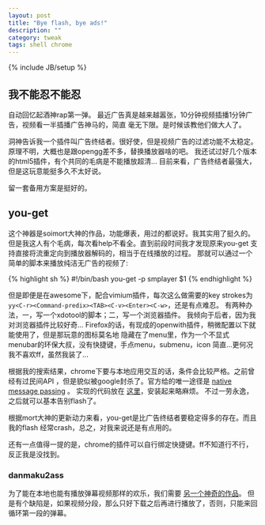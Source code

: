 ```yaml
---
layout: post
title: "Bye flash, bye ads!"
description: ""
category: tweak
tags: shell chrome
---
```

{% include JB/setup %}

## 我不能忍不能忍

自动回忆起酒神rap第一弹。
最近广告真是越来越嚣张，10分钟视频插播1分钟广告，视频看一半插播广告神马的，简直
毫无下限。是时候该教他们做大人了。

洞神告诉我一个插件叫广告终结者。很好使，但是视频广告的过滤功能不太稳定。
原理不明，大概也是跟opengg差不多，替换播放器啥的吧。
我还试过好几个版本的html5插件，有个共同的毛病是不能播放超清...
目前来看，广告终结者最强大，但是这玩意能挺多久不太好说。

留一套备用方案是挺好的。

## you-get

这个神器是soimort大神的作品，功能爆表，用过的都说好。我其实用了挺久的。
但是我这人有个毛病，每次看help不看全。直到前段时间我才发现原来you-get
支持直接将流重定向到播放器解码的，相当于在线播放的过程。
那就可以通过一个简单的脚本来播放纯洁无广告的视频了:

{% highlight sh %}
#!/bin/bash
you-get -p smplayer $1
{% endhighlight %}

但是即便是在awesome下，配合vimium插件，每次这么做需要的key strokes为
`yy<C-r><Command-predix><TAB><C-v><Enter><C-w>`，还是有点难忍。
有两种办法，一，写一个xdotool的脚本；二，写一个浏览器插件。
我倾向于后者，因为我对浏览器插件比较好奇...
Firefox的话，有现成的openwith插件，稍微配置以下就能使用了，但是那玩意的图标莫名地
隐藏在了menu里，作为一个不显式menubar的环保大叔，没有快捷键，手点menu，submenu，icon
简直...更何况我不喜欢ff，虽然我装了...

根据我的搜索结果，chrome下要与本地应用交互的话，条件会比较严格。之前曾经有过民间API
，但是貌似被google封杀了。官方给的唯一途径是
[native message passing](https://developer.chrome.com/extensions/messaging#native-messaging)
。
实现的代码放在 [这里](https://github.com/farseer90718/you-chrome)，安装起来略麻烦。
不过一劳永逸，之后就可以基本告别flash了。

根据mort大神的更新动力来看，you-get是比广告终结者要稳定得多的存在。而且我的flash
经常crash，总之，对我来说还是有点用的。

还有一点值得一提的是，chrome的插件可以自行绑定快捷键。ff不知道行不行，反正我是没找到。

### danmaku2ass

为了能在本地也能有播放弹幕视频那样的欢乐，我们需要
[另一个神奇的作品](https://github.com/m13253/danmaku2ass)。
但是有个缺陷是，如果视频分段，那么只好下载之后再进行播放了，否则，只能来回循环第一段的弹幕。
